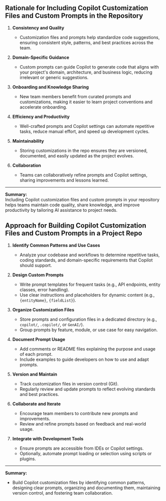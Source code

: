 ## Rationale for Including Copilot Customization Files and Custom Prompts in the Repository

1. **Consistency and Quality**
   - Customization files and prompts help standardize code suggestions, ensuring consistent style, patterns, and best practices across the team.

2. **Domain-Specific Guidance**
   - Custom prompts can guide Copilot to generate code that aligns with your project's domain, architecture, and business logic, reducing irrelevant or generic suggestions.

3. **Onboarding and Knowledge Sharing**
   - New team members benefit from curated prompts and customizations, making it easier to learn project conventions and accelerate onboarding.

4. **Efficiency and Productivity**
   - Well-crafted prompts and Copilot settings can automate repetitive tasks, reduce manual effort, and speed up development cycles.

5. **Maintainability**
   - Storing customizations in the repo ensures they are versioned, documented, and easily updated as the project evolves.

6. **Collaboration**
   - Teams can collaboratively refine prompts and Copilot settings, sharing improvements and lessons learned.

---

**Summary:**  
Including Copilot customization files and custom prompts in your repository helps teams maintain code quality, share knowledge, and improve productivity by tailoring AI assistance to project needs.

## Approach for Building Copilot Customization Files and Custom Prompts in a Project Repo

1. **Identify Common Patterns and Use Cases**
   - Analyze your codebase and workflows to determine repetitive tasks, coding standards, and domain-specific requirements that Copilot should support.

2. **Design Custom Prompts**
   - Write prompt templates for frequent tasks (e.g., API endpoints, entity classes, error handling).
   - Use clear instructions and placeholders for dynamic content (e.g., `{entityName}`, `{fieldList}`).

3. **Organize Customization Files**
   - Store prompts and configuration files in a dedicated directory (e.g., `copilot/`, `.copilot/`, or `GenAI/`).
   - Group prompts by feature, module, or use case for easy navigation.

4. **Document Prompt Usage**
   - Add comments or README files explaining the purpose and usage of each prompt.
   - Include examples to guide developers on how to use and adapt prompts.

5. **Version and Maintain**
   - Track customization files in version control (Git).
   - Regularly review and update prompts to reflect evolving standards and best practices.

6. **Collaborate and Iterate**
   - Encourage team members to contribute new prompts and improvements.
   - Review and refine prompts based on feedback and real-world usage.

7. **Integrate with Development Tools**
   - Ensure prompts are accessible from IDEs or Copilot settings.
   - Optionally, automate prompt loading or selection using scripts or plugins.

---

**Summary:**  
- Build Copilot customization files by identifying common patterns, designing clear prompts, organizing and documenting them, maintaining version control, and fostering team collaboration.
